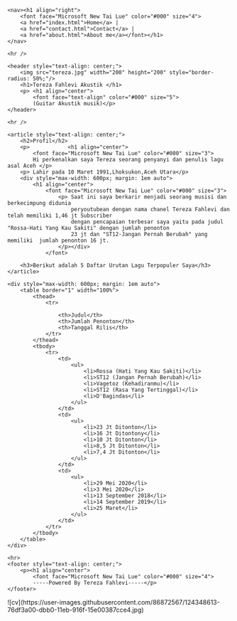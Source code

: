 <!DOCTYPE html>
<html lang="en">
<head>
    <link rel="shortcut icon" type="images/jpg" href="tereza.jpg">
    <!--- Komentarmu bisa diisi disini -->
    <meta charset="UTF-8">
    <meta name="viewport" content="width=device-width, initial-scale=1.0">
    <title>Tereza Akustik</title>
</head>
<body background="bg.jpg" topmargin="0" rightmargin="0" leftmargin="0" bottommargin="0"></body>
<body>
    
    <nav><h1 align="right">
        <font face="Microsoft New Tai Lue" color="#000" size="4">
        <a href="index.html">Home</a> |
        <a href="contact.html">Contact</a> |
        <a href="about.html">About me</a></font></h1>
    </nav>

    <hr />

    <header style="text-align: center;">
        <img src="tereza.jpg" width="200" height="200" style="border-radius: 50%;"/>
        <h1>Tereza Fahlevi Akustik </h1>
        <p> <h1 align="center">
            <font face="text-align" color="#000" size="5">
            (Guitar Akustik musik)</p>
    </header>

    <hr />

    <article style="text-align: center;">
        <h2>Profil</h2>
        <p>            <h1 align="center">
            <font face="Microsoft New Tai Lue" color="#000" size="3">
            Hi perkenalkan saya Tereza seorang penyanyi dan penulis lagu asal Aceh </p>
        <p> Lahir pada 10 Maret 1991,Lhoksukon,Aceh Utara</p>
        <div style="max-width: 600px; margin: 1em auto">
            <h1 align="center">
                <font face="Microsoft New Tai Lue" color="#000" size="3">
                    <p> Saat ini saya berkarir menjadi seorang musisi dan berkecimpung didunia
                        peryoutubean dengan nama chanel Tereza Fahlevi dan telah memiliki 1,46 jt Subscriber
                        dengan pencapaian terbesar saya yaitu pada judul "Rossa-Hati Yang Kau Sakiti" dengan jumlah penonton
                        23 jt dan "ST12-Jangan Pernah Berubah" yang memiliki  jumlah penonton 16 jt.
                    </p></div>
                </font>
        
        <h3>Berikut adalah 5 Daftar Urutan Lagu Terpopuler Saya</h3>
    </article>

    <div style="max-width: 600px; margin: 1em auto">
        <table border="1" width="100%">
            <thead>
                <tr>
                    
                    <th>Judul</th>
                    <th>Jumlah Penonton</th>
                    <th>Tanggal Rilis</th>
                </tr>
            </thead>
            <tbody>
                <tr>
                    <td>
                        <ul>
                            <li>Rossa (Hati Yang Kau Sakiti)</li>
                            <li>ST12 (Jangan Pernah Berubah)</li>
                            <li>Vagetoz (Kehadiranmu)</li>
                            <li>ST12 (Rasa Yang Tertinggal)</li>
                            <li>D'Bagindas</li>
                        </ul>
                    </td>
                    <td>
                        <ul>
                            <li>23 Jt Ditonton</li>
                            <li>16 Jt Ditontony</li>
                            <li>10 Jt Ditonton</li>
                            <li>8,5 Jt Ditonton</li>
                            <li>7,4 Jt Ditonton</li>
                        </ul>
                    </td>
                    <td>
                        <ul>
                            <li>29 Mei 2020</li>
                            <li>3 Mei 2020</li>
                            <li>13 September 2018</li>
                            <li>14 September 2019</li>
                            <li>25 Maret</li>
                        </ul>
                    </td>
                </tr>
            </tbody>
        </table>
    </div>

    <hr>
    <footer style="text-align: center;">
        <p><h1 align="center">
            <font face="Microsoft New Tai Lue" color="#000" size="4">
            -----Powered By Tereza Fahlevi-----</p>
    </footer>
</body>
</html>![cv](https://user-images.githubusercontent.com/86872567/124348613-76df3a00-dbb0-11eb-916f-15e00387cce4.jpg)
